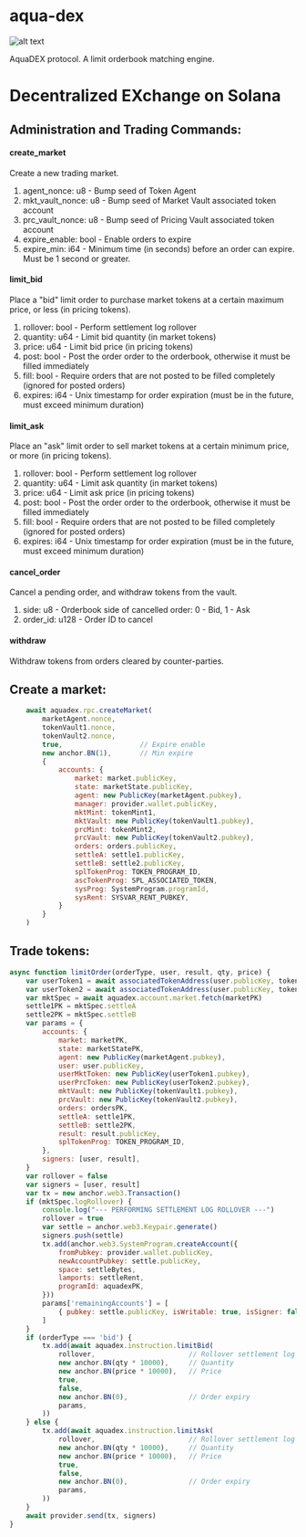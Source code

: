 # aqua-dex

![alt text](https://atellix.network/images/atellix/aqua_dex_logo.png)

AquaDEX protocol. A limit orderbook matching engine.

# Decentralized EXchange on Solana

## Administration and Trading Commands:

#### create_market

Create a new trading market.

1. agent_nonce: u8 - Bump seed of Token Agent
2. mkt_vault_nonce: u8 - Bump seed of Market Vault associated token account
3. prc_vault_nonce: u8 - Bump seed of Pricing Vault associated token account
4. expire_enable: bool - Enable orders to expire
5. expire_min: i64 - Minimum time (in seconds) before an order can expire. Must be 1 second or greater.

#### limit_bid

Place a "bid" limit order to purchase market tokens at a certain maximum price, or less (in pricing tokens).

1. rollover: bool - Perform settlement log rollover
2. quantity: u64 - Limit bid quantity (in market tokens)
3. price: u64 - Limit bid price (in pricing tokens)
4. post: bool - Post the order order to the orderbook, otherwise it must be filled immediately
5. fill: bool - Require orders that are not posted to be filled completely (ignored for posted orders)
6. expires: i64 - Unix timestamp for order expiration (must be in the future, must exceed minimum duration)

#### limit_ask

Place an "ask" limit order to sell market tokens at a certain minimum price, or more (in pricing tokens).

1. rollover: bool - Perform settlement log rollover
2. quantity: u64 - Limit ask quantity (in market tokens)
3. price: u64 - Limit ask price (in pricing tokens)
4. post: bool - Post the order order to the orderbook, otherwise it must be filled immediately
5. fill: bool - Require orders that are not posted to be filled completely (ignored for posted orders)
6. expires: i64 - Unix timestamp for order expiration (must be in the future, must exceed minimum duration)

#### cancel_order

Cancel a pending order, and withdraw tokens from the vault.

1. side: u8 - Orderbook side of cancelled order: 0 - Bid, 1 - Ask
2. order_id: u128 - Order ID to cancel

#### withdraw

Withdraw tokens from orders cleared by counter-parties.

## Create a market:

```javascript
    await aquadex.rpc.createMarket(
        marketAgent.nonce,
        tokenVault1.nonce,
        tokenVault2.nonce,
        true,                   // Expire enable
        new anchor.BN(1),       // Min expire
        {
            accounts: {
                market: market.publicKey,
                state: marketState.publicKey,
                agent: new PublicKey(marketAgent.pubkey),
                manager: provider.wallet.publicKey,
                mktMint: tokenMint1,
                mktVault: new PublicKey(tokenVault1.pubkey),
                prcMint: tokenMint2,
                prcVault: new PublicKey(tokenVault2.pubkey),
                orders: orders.publicKey,
                settleA: settle1.publicKey,
                settleB: settle2.publicKey,
                splTokenProg: TOKEN_PROGRAM_ID,
                ascTokenProg: SPL_ASSOCIATED_TOKEN,
                sysProg: SystemProgram.programId,
                sysRent: SYSVAR_RENT_PUBKEY,
            }
        }
    )
```

## Trade tokens:
```javascript
async function limitOrder(orderType, user, result, qty, price) {
    var userToken1 = await associatedTokenAddress(user.publicKey, tokenMint1)
    var userToken2 = await associatedTokenAddress(user.publicKey, tokenMint2)
    var mktSpec = await aquadex.account.market.fetch(marketPK)
    settle1PK = mktSpec.settleA
    settle2PK = mktSpec.settleB
    var params = {
        accounts: {
            market: marketPK,
            state: marketStatePK,
            agent: new PublicKey(marketAgent.pubkey),
            user: user.publicKey,
            userMktToken: new PublicKey(userToken1.pubkey),
            userPrcToken: new PublicKey(userToken2.pubkey),
            mktVault: new PublicKey(tokenVault1.pubkey),
            prcVault: new PublicKey(tokenVault2.pubkey),
            orders: ordersPK,
            settleA: settle1PK,
            settleB: settle2PK,
            result: result.publicKey,
            splTokenProg: TOKEN_PROGRAM_ID,
        },
        signers: [user, result],
    }
    var rollover = false
    var signers = [user, result]
    var tx = new anchor.web3.Transaction()
    if (mktSpec.logRollover) {
        console.log("--- PERFORMING SETTLEMENT LOG ROLLOVER ---")
        rollover = true
        var settle = anchor.web3.Keypair.generate()
        signers.push(settle)
        tx.add(anchor.web3.SystemProgram.createAccount({
            fromPubkey: provider.wallet.publicKey,
            newAccountPubkey: settle.publicKey,
            space: settleBytes,
            lamports: settleRent,
            programId: aquadexPK,
        }))
        params['remainingAccounts'] = [
            { pubkey: settle.publicKey, isWritable: true, isSigner: false },
        ]
    }
    if (orderType === 'bid') {
        tx.add(await aquadex.instruction.limitBid(
            rollover,                       // Rollover settlement log
            new anchor.BN(qty * 10000),     // Quantity
            new anchor.BN(price * 10000),   // Price
            true,
            false,
            new anchor.BN(0),               // Order expiry
            params,
        ))
    } else {
        tx.add(await aquadex.instruction.limitAsk(
            rollover,                       // Rollover settlement log
            new anchor.BN(qty * 10000),     // Quantity
            new anchor.BN(price * 10000),   // Price
            true,
            false,
            new anchor.BN(0),               // Order expiry
            params,
        ))
    }
    await provider.send(tx, signers)
}
```
